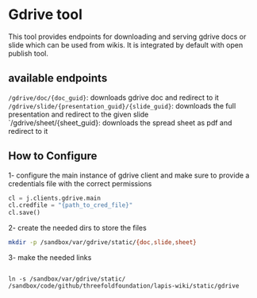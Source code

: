 # Gdrive tool

This tool provides endpoints for downloading and serving gdrive docs or slide which can be used from wikis.
It is integrated by default with open publish tool.

## available endpoints

`/gdrive/doc/{doc_guid}`: downloads gdrive doc and redirect to it  
`/gdrive/slide/{presentation_guid}/{slide_guid}`: downloads the full presentation and redirect to the given slide  
`/gdrive/sheet/{sheet_guid}: downloads the spread sheet as pdf and redirect to it  

## How to Configure
1- configure the main instance of gdrive client and make sure to provide a credentials file with the correct permissions
```python
cl = j.clients.gdrive.main
cl.credfile = "{path_to_cred_file}"
cl.save()
```

2- create the needed dirs to store the files
```bash
mkdir -p /sandbox/var/gdrive/static/{doc,slide,sheet} 
```

3- make the needed links

```ln -s /sandbox/code/github/threefoldtech/digitalmeX/packages/gdrive/app.moon /sandbox/code/github/threefoldfoundation/lapis-wiki/applications/gdrive.moon

ln -s /sandbox/var/gdrive/static/ /sandbox/code/github/threefoldfoundation/lapis-wiki/static/gdrive
```
